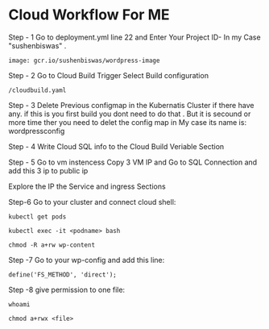 # Cloud Workflow For ME

Step - 1
Go to deployment.yml line 22 and
Enter Your Project ID- In my Case "sushenbiswas" .
```
image: gcr.io/sushenbiswas/wordpress-image
```
Step - 2
Go to Cloud Build Trigger
Select Build configuration
```
/cloudbuild.yaml
```
Step - 3
Delete Previous configmap in the Kubernatis Cluster if there have any.
if this is you first build you dont need to do that .
But it is secound or more time ther you need to delet the config map
in My case its name is: wordpressconfig

Step - 4
Write Cloud SQL info to the
Cloud Build Veriable Section

Step - 5
Go to vm instencess
Copy 3 VM IP and
Go to SQL Connection
and add this 3 ip to public ip


Explore the IP the Service and ingress Sections


Step-6
Go to your cluster and connect cloud shell:

```
kubectl get pods
```

```
kubectl exec -it <podname> bash
```

```
chmod -R a+rw wp-content
```
Step -7
Go to your wp-config and add this line:
```
define('FS_METHOD', 'direct');
```



Step -8
give permission to one file:
```
whoami
```

```
chmod a+rwx <file>
```
